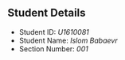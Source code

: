 ## Student Details

- Student ID: *U1610081*
- Student Name: *Islom Babaevr*
- Section Number: *001*
